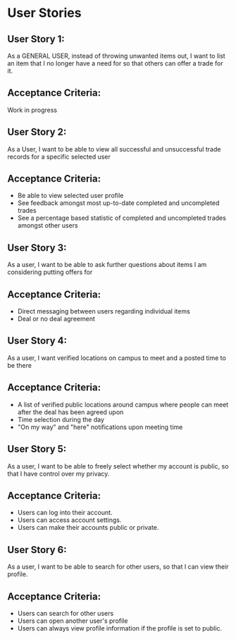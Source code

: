 # User Stories

<!--
Please use the following format:

USER STORY: AS A {user/persona}, [INSTEAD OF {current condition}] I WANT TO {action} [IN {mode} TIME | IN {differentiating performance units} TO {utility performance units} [SO THAT {value or justification}] [NO LATER THAN {best by date}]

ACCEPTANCE CRITERIA: {bulleted list of:  [GIVEN { condition}] [WHEN {something happens}] {required outcome}}

* Capitalized text is required verbatim
* [square brackets mean optional]
* {curly brackets describe what to write}

-->

## User Story 1:
As a GENERAL USER, instead of throwing unwanted items out, I want to list an item that I no longer have a need for so that others can offer a trade for it.

## Acceptance Criteria:
Work in progress

## User Story 2:
As a User, I want to be able to view all successful and unsuccessful trade records for a specific selected user

## Acceptance Criteria:
* Be able to view selected user profile
* See feedback amongst most up-to-date completed and uncompleted trades
* See a percentage based statistic of completed and uncompleted trades amongst other users

## User Story 3:
As a user, I want to be able to ask further questions about items I am considering putting offers for

## Acceptance Criteria:
* Direct messaging between users regarding individual items
* Deal or no deal agreement

## User Story 4:
As a user, I want verified locations on campus to meet and a posted time to be there

## Acceptance Criteria:
* A list of verified public locations around campus where people can meet after the deal has been agreed upon
* Time selection during the day
* "On my way" and "here" notifications upon meeting time

## User Story 5:
As a user, I want to be able to freely select whether my account is public, so that I have control over my privacy.

## Acceptance Criteria:
* Users can log into their account.
* Users can access account settings.
* Users can make their accounts public or private.


## User Story 6:
As a user, I want to be able to search for other users, so that I can view their profile.

## Acceptance Criteria:
* Users can search for other users
* Users can open another user's profile
* Users can always view profile information if the profile is set to public.
